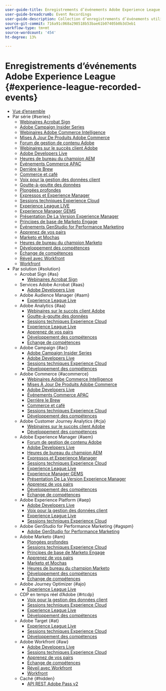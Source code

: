 ```yaml
---
user-guide-title: Enregistrements d’événements Adobe Experience League
user-guide-breadcrumb: Event Recordings
user-guide-description: Collection d’enregistrements d’événements utilisés lors de l’utilisation des produits Adobe Enterprise
source-git-commit: 716a91c068a298518b53bae61b07405b0b3d3eb1
workflow-type: tm+mt
source-wordcount: '454'
ht-degree: 13%

---
```



# Enregistrements d’événements Adobe Experience League {#experience-league-recorded-events}

+ [Vue d’ensemble](overview.md)
+ Par série {#series}
   + [Webinaires Acrobat Sign](https://experienceleague.adobe.com/docs/events/acrobat-sign-webinars/overview.html?lang=fr)
   + [Adobe Campaign Insider Series](https://experienceleague.adobe.com/docs/events/adobe-campaign-insider-recordings/overview.html?lang=fr)
   + [Webinaires Adobe Commerce Intelligence](https://experienceleague.adobe.com/docs/events/mbi-webinars-recordings/overview.html?lang=fr)
   + [Mises À Jour De Produits Adobe Commerce](https://experienceleague.adobe.com/docs/events/adobe-commerce-product-update-recordings/overview.html?lang=fr)
   + [Forum de gestion de contenu Adobe](https://experienceleague.adobe.com/docs/events/adobe-content-management-forum-recordings/overview.html?lang=fr)
   + [Webinaires sur le succès client Adobe](https://experienceleague.adobe.com/docs/events/adobe-customer-success-webinar-recordings/overview.html?lang=fr)
   + [Adobe Developers Live](https://experienceleague.adobe.com/docs/events/adobe-developers-live-recordings/overview.html?lang=fr)
   + [Heures de bureau du champion AEM](https://experienceleague.adobe.com/docs/events/aem-champion-office-hours/overview.html?lang=fr)
   + [Événements Commerce APAC](https://experienceleague.adobe.com/docs/events/apac-commerce-recordings/overview.html?lang=fr)
   + [Derrière le Brew](https://experienceleague.adobe.com/docs/events/behind-the-brew-recordings/overview.html?lang=fr)
   + [Commerce et café](https://experienceleague.adobe.com/docs/events/commerce-and-coffee-recordings/overview.html?lang=fr)
   + [Voix pour la gestion des données client](https://experienceleague.adobe.com/docs/events/customer-data-management-voices-recordings/overview.html?lang=fr)
   + [Goutte-à-goutte des données](https://experienceleague.adobe.com/docs/events/data-drip-recordings/overview.html?lang=fr)
   + [Plongées profondes](https://experienceleague.adobe.com/docs/events/deep-dives-recordings/overview.html?lang=fr)
   + [Expressos et Experience Manager](https://experienceleague.adobe.com/docs/events/espressos-and-experience-manager-recordings/overview.html?lang=fr)
   + [Sessions techniques Experience Cloud](https://experienceleague.adobe.com/docs/events/tech-sessions/overview.html?lang=fr)
   + [Experience League LIVE](https://experienceleague.adobe.com/docs/events/experience-league-live-recordings/overview.html?lang=fr)
   + [Experience Manager GEMS](https://experienceleague.adobe.com/docs/events/experience-manager-gems-recordings/overview.html?lang=fr)
   + [Présentation De La Version Experience Manager](https://experienceleague.adobe.com/docs/events/aemcs-release-update-recordings/overview.html?lang=fr)
   + [Principes de base de Marketo Engage](https://experienceleague.adobe.com/docs/events/foundations-of-marketo-engage/overview.md)
   + [Événements GenStudio for Performance Marketing](https://experienceleague.adobe.com/docs/events/genstudio-for-performance-marketing-events/overview.html?lang=fr)
   + [Apprenez de vos pairs](https://experienceleague.adobe.com/docs/events/learn-from-your-peers-recordings/overview.html?lang=fr)
   + [Marketo et Mochas](https://experienceleague.adobe.com/docs/events/marketo-and-mochas-recordings/overview.html?lang=fr)
   + [Heures de bureau du champion Marketo](https://experienceleague.adobe.com/docs/events/marketo-champion-office-hours/overview.html?lang=fr)
   + [Développement des compétences](https://experienceleague.adobe.com/docs/events/skill-builder-recordings/overview.html?lang=fr)
   + [Échange de compétences](https://experienceleague.adobe.com/docs/events/the-skill-exchange-recordings/overview.html?lang=fr)
   + [Réveil avec Workfront](https://experienceleague.adobe.com/docs/events/wake-up-with-workfront-recordings/overview.html?lang=fr)
   + [Workfront](https://experienceleague.adobe.com/docs/events/workfront-recordings/overview.html?lang=fr)
+ Par solution {#solution}
   + Acrobat Sign {#as}
      + [Webinaires Acrobat Sign](https://experienceleague.adobe.com/docs/events/acrobat-sign-webinars/overview.html?lang=fr)
   + Services Adobe Acrobat {#aas}
      + [Adobe Developers Live](https://experienceleague.adobe.com/docs/events/adobe-developers-live-recordings/overview.html?lang=fr)
   + Adobe Audience Manager {#aam}
      + [Experience League Live](https://experienceleague.adobe.com/docs/events/experience-league-live-recordings/overview.html?lang=fr)
   + Adobe Analytics {#aa}
      + [Webinaires sur le succès client Adobe](https://experienceleague.adobe.com/docs/events/adobe-customer-success-webinar-recordings/overview.html?lang=fr)
      + [Goutte-à-goutte des données](https://experienceleague.adobe.com/docs/events/data-drip-recordings/overview.html?lang=fr)
      + [Sessions techniques Experience Cloud](https://experienceleague.adobe.com/docs/events/tech-sessions/overview.html?lang=fr)
      + [Experience League Live](https://experienceleague.adobe.com/docs/events/experience-league-live-recordings/overview.html?lang=fr)
      + [Apprenez de vos pairs](https://experienceleague.adobe.com/docs/events/learn-from-your-peers-recordings/overview.html?lang=fr)
      + [Développement des compétences](https://experienceleague.adobe.com/docs/events/skill-builder-recordings/overview.html?lang=fr)
      + [Échange de compétences](https://experienceleague.adobe.com/docs/events/the-skill-exchange-recordings/overview.html?lang=fr)
   + Adobe Campaign {#ac}
      + [Adobe Campaign Insider Series](https://experienceleague.adobe.com/docs/events/adobe-campaign-insider-recordings/overview.html?lang=fr)
      + [Adobe Developers Live](https://experienceleague.adobe.com/docs/events/adobe-developers-live-recordings/overview.html?lang=fr)
      + [Sessions techniques Experience Cloud](https://experienceleague.adobe.com/docs/events/tech-sessions/overview.html?lang=fr)
      + [Développement des compétences](https://experienceleague.adobe.com/docs/events/skill-builder-recordings/overview.html?lang=fr)
   + Adobe Commerce {#acommerce}
      + [Webinaires Adobe Commerce Intelligence](https://experienceleague.adobe.com/docs/events/mbi-webinars-recordings/overview.html?lang=fr)
      + [Mises À Jour De Produits Adobe Commerce](https://experienceleague.adobe.com/docs/events/adobe-commerce-product-update-recordings/overview.html?lang=fr)
      + [Adobe Developers Live](https://experienceleague.adobe.com/docs/events/adobe-developers-live-recordings/overview.html?lang=fr)
      + [Événements Commerce APAC](https://experienceleague.adobe.com/docs/events/apac-commerce-recordings/overview.html?lang=fr)
      + [Derrière le Brew](https://experienceleague.adobe.com/docs/events/behind-the-brew-recordings/overview.html?lang=fr)
      + [Commerce et café](https://experienceleague.adobe.com/docs/events/commerce-and-coffee-recordings/overview.html?lang=fr)
      + [Sessions techniques Experience Cloud](https://experienceleague.adobe.com/docs/events/tech-sessions/overview.html?lang=fr)
      + [Développement des compétences](https://experienceleague.adobe.com/docs/events/skill-builder-recordings/overview.html?lang=fr)
   + Adobe Customer Journey Analytics {#cja}
      + [Webinaires sur le succès client Adobe](https://experienceleague.adobe.com/docs/events/adobe-customer-success-webinar-recordings/overview.html?lang=fr)
      + [Développement des compétences](https://experienceleague.adobe.com/docs/events/skill-builder-recordings/overview.html?lang=fr)
   + Adobe Experience Manager {#aem}
      + [Forum de gestion de contenu Adobe](https://experienceleague.adobe.com/docs/events/adobe-content-management-forum-recordings/overview.html?lang=fr)
      + [Adobe Developers Live](https://experienceleague.adobe.com/docs/events/adobe-developers-live-recordings/overview.html?lang=fr)
      + [Heures de bureau du champion AEM](https://experienceleague.adobe.com/docs/events/aem-champion-office-hours/overview.html?lang=fr)
      + [Expressos et Experience Manager](https://experienceleague.adobe.com/docs/events/espressos-and-experience-manager-recordings/overview.html?lang=fr)
      + [Sessions techniques Experience Cloud](https://experienceleague.adobe.com/docs/events/tech-sessions/overview.html?lang=fr)
      + [Experience League Live](https://experienceleague.adobe.com/docs/events/experience-league-live-recordings/overview.html?lang=fr)
      + [Experience Manager GEMS](https://experienceleague.adobe.com/docs/events/experience-manager-gems-recordings/overview.html?lang=fr)
      + [Présentation De La Version Experience Manager](https://experienceleague.adobe.com/docs/events/aemcs-release-update-recordings/overview.html?lang=fr)
      + [Apprenez de vos pairs](https://experienceleague.adobe.com/docs/events/learn-from-your-peers-recordings/overview.html?lang=fr)
      + [Développement des compétences](https://experienceleague.adobe.com/docs/events/skill-builder-recordings/overview.html?lang=fr)
      + [Échange de compétences](https://experienceleague.adobe.com/docs/events/the-skill-exchange-recordings/overview.html?lang=fr)
   + Adobe Experience Platform {#aep}
      + [Adobe Developers Live](https://experienceleague.adobe.com/docs/events/adobe-developers-live-recordings/overview.html?lang=fr)
      + [Voix pour la gestion des données client](https://experienceleague.adobe.com/docs/events/customer-data-management-voices-recordings/overview.html?lang=fr)
      + [Experience League Live](https://experienceleague.adobe.com/docs/events/experience-league-live-recordings/overview.html?lang=fr)
      + [Sessions techniques Experience Cloud](https://experienceleague.adobe.com/docs/events/tech-sessions/overview.html?lang=fr)
   + Adobe GenStudio for Performance Marketing {#agspm}
      + [Adobe GenStudio for Performance Marketing](https://experienceleague.adobe.com/docs/events/genstudio-for-performance-marketing-events/overview.html?lang=fr)
   + Adobe Marketo {#am}
      + [Plongées profondes](https://experienceleague.adobe.com/docs/events/deep-dives-recordings/overview.html?lang=fr)
      + [Sessions techniques Experience Cloud](https://experienceleague.adobe.com/docs/events/tech-sessions/overview.html?lang=fr)
      + [Principes de base de Marketo Engage](https://experienceleague.adobe.com/docs/events/foundations-of-marketo-engage/overview.md)
      + [Apprenez de vos pairs](https://experienceleague.adobe.com/docs/events/learn-from-your-peers-recordings/overview.html?lang=fr)
      + [Marketo et Mochas](https://experienceleague.adobe.com/docs/events/marketo-and-mochas-recordings/overview.html?lang=fr)
      + [Heures de bureau du champion Marketo](https://experienceleague.adobe.com/docs/events/marketo-champion-office-hours/overview.html?lang=fr)
      + [Développement des compétences](https://experienceleague.adobe.com/docs/events/skill-builder-recordings/overview.html?lang=fr)
      + [Échange de compétences](https://experienceleague.adobe.com/docs/events/the-skill-exchange-recordings/overview.html?lang=fr)
   + Adobe Journey Optimizer {#ajo}
      + [Experience League Live](https://experienceleague.adobe.com/docs/events/experience-league-live-recordings/overview.html?lang=fr)
   + CDP en temps réel d’Adobe {#rtcdp}
      + [Voix pour la gestion des données client](https://experienceleague.adobe.com/docs/events/customer-data-management-voices-recordings/overview.html?lang=fr)
      + [Sessions techniques Experience Cloud](https://experienceleague.adobe.com/docs/events/tech-sessions/overview.html?lang=fr)
      + [Experience League Live](https://experienceleague.adobe.com/docs/events/experience-league-live-recordings/overview.html?lang=fr)
      + [Développement des compétences](https://experienceleague.adobe.com/docs/events/skill-builder-recordings/overview.html?lang=fr)
   + Adobe Target {#at}
      + [Experience League Live](https://experienceleague.adobe.com/docs/events/experience-league-live-recordings/overview.html?lang=fr)
      + [Sessions techniques Experience Cloud](https://experienceleague.adobe.com/docs/events/tech-sessions/overview.html?lang=fr)
      + [Développement des compétences](https://experienceleague.adobe.com/docs/events/skill-builder-recordings/overview.html?lang=fr)
   + Adobe Workfront {#aw}
      + [Adobe Developers Live](https://experienceleague.adobe.com/docs/events/adobe-developers-live-recordings/overview.html?lang=fr)
      + [Sessions techniques Experience Cloud](https://experienceleague.adobe.com/docs/events/tech-sessions/overview.html?lang=fr)
      + [Apprenez de vos pairs](https://experienceleague.adobe.com/docs/events/learn-from-your-peers-recordings/overview.html?lang=fr)
      + [Échange de compétences](https://experienceleague.adobe.com/docs/events/the-skill-exchange-recordings/overview.html?lang=fr)
      + [Réveil avec Workfront](https://experienceleague.adobe.com/docs/events/wake-up-with-workfront-recordings/overview.html?lang=fr)
      + [Workfront](https://experienceleague.adobe.com/docs/events/workfront-recordings/overview.html?lang=fr)
   + Caché {#hidden}
      + [API REST Adobe Pass v2](../single-events/adobe-pass-rest-api-v2.md)